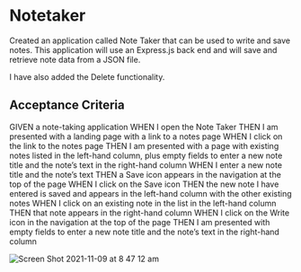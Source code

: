 # Notetaker

Created an application called Note Taker that can be used to write and save notes. 
This application will use an Express.js back end and will save and retrieve note data from a JSON file.

I have also added the Delete functionality.

## Acceptance Criteria
GIVEN a note-taking application
WHEN I open the Note Taker
THEN I am presented with a landing page with a link to a notes page
WHEN I click on the link to the notes page
THEN I am presented with a page with existing notes listed in the left-hand column, plus empty fields to enter a new note title and the note’s text in the right-hand column
WHEN I enter a new note title and the note’s text
THEN a Save icon appears in the navigation at the top of the page
WHEN I click on the Save icon
THEN the new note I have entered is saved and appears in the left-hand column with the other existing notes
WHEN I click on an existing note in the list in the left-hand column
THEN that note appears in the right-hand column
WHEN I click on the Write icon in the navigation at the top of the page
THEN I am presented with empty fields to enter a new note title and the note’s text in the right-hand column


![Screen Shot 2021-11-09 at 8 47 12 am](https://user-images.githubusercontent.com/88652187/140823436-267257ca-ccd0-49df-977a-c8770e3d0d47.png)
